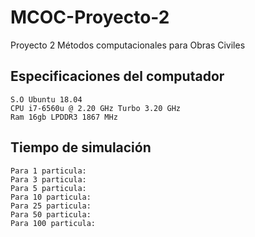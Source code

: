 # MCOC-Proyecto-2
Proyecto 2 Métodos computacionales para Obras Civiles


## Especificaciones del computador

	S.O Ubuntu 18.04
	CPU i7-6560u @ 2.20 GHz Turbo 3.20 GHz
	Ram 16gb LPDDR3 1867 MHz

## Tiempo de simulación

	Para 1 particula:
	Para 3 particula:
	Para 5 particula:
	Para 10 particula:
	Para 25 particula:
	Para 50 particula:
	Para 100 particula:



